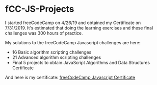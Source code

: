 # fCC-JS-Projects

I started freeCodeCamp on 4/26/19 and obtained my Certificate on 7/31/2019. It's estimated that doing the learning exercises and these final challenges was 300 hours of practice. 

My solutions to the freeCodeCamp Javascript challenges are here: 
- 16 Basic algorithm scripting challenges
- 21 Advanced algorithm scripting challenges
- Final 5 projects to obtain JavaScript Algorithms and Data Structures Certificate

And here is my certificate:
[freeCodeCamp Javascript Certificate](https://www.freecodecamp.org/certification/amygurski/javascript-algorithms-and-data-structures)
